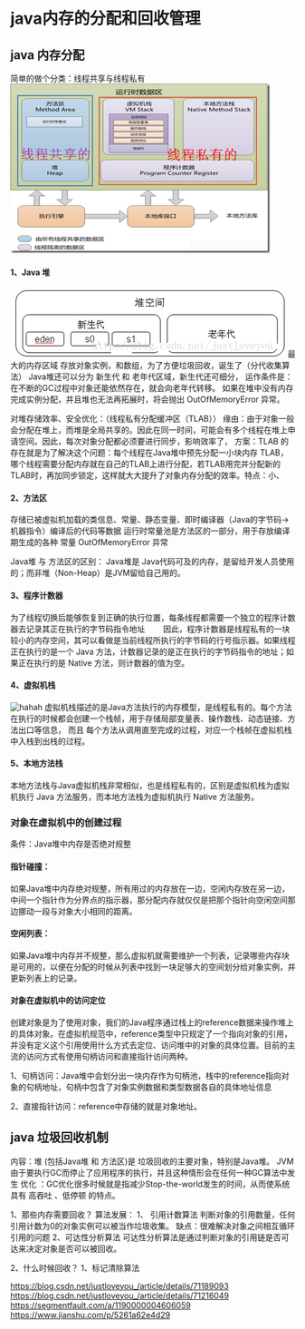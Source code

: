 # java内存的分配和回收管理

## java 内存分配
简单的做个分类：线程共享与线程私有
![hahah](./image/java/JVM内存模型.png)

#### 1、Java 堆 
![hahah](./image/java/堆空间.png)
最大的内存区域
存放对象实例，和数组，为了方便垃圾回收，诞生了（分代收集算法）
Java堆还可以分为 新生代 和 老年代区域，新生代还可细分， 运作条件是：在不断的GC过程中对象还能依然存在，就会向老年代转移。
如果在堆中没有内存完成实例分配，并且堆也无法再拓展时，将会抛出 OutOfMemoryError 异常。 

对堆存储效率、安全优化：（线程私有分配缓冲区（TLAB））
缘由：由于对象一般会分配在堆上，而堆是全局共享的。因此在同一时间，可能会有多个线程在堆上申请空间。因此，每次对象分配都必须要进行同步，影响效率了，
方案：TLAB 的存在就是为了解决这个问题：每个线程在Java堆中预先分配一小块内存 TLAB，哪个线程需要分配内存就在自己的TLAB上进行分配，若TLAB用完并分配新的TLAB时，再加同步锁定，这样就大大提升了对象内存分配的效率。特点：小、

#### 2、方法区
存储已被虚拟机加载的类信息、常量、静态变量、即时编译器（Java的字节码-> 机器指令）编译后的代码等数据
运行时常量池是方法区的一部分，用于存放编译期生成的各种 常量
OutOfMemoryError 异常

Java堆 与 方法区的区别： Java堆是 Java代码可及的内存，是留给开发人员使用的；而非堆（Non-Heap）是JVM留给自己用的。

#### 3、程序计数器
为了线程切换后能够恢复到正确的执行位置，每条线程都需要一个独立的程序计数器去记录其正在执行的字节码指令地址
　　因此，程序计数器是线程私有的一块较小的内存空间，其可以看做是当前线程所执行的字节码的行号指示器。如果线程正在执行的是一个 Java 方法，计数器记录的是正在执行的字节码指令的地址；如果正在执行的是 Native 方法，则计数器的值为空。

#### 4、虚拟机栈
![hahah](./image/java/栈.png)
虚拟机栈描述的是Java方法执行的内存模型，是线程私有的。每个方法在执行的时候都会创建一个栈帧，用于存储局部变量表、操作数栈、动态链接、方法出口等信息，
而且 每个方法从调用直至完成的过程，对应一个栈帧在虚拟机栈中入栈到出栈的过程。

#### 5、本地方法栈
本地方法栈与Java虚拟机栈非常相似，也是线程私有的，区别是虚拟机栈为虚拟机执行 Java 方法服务，而本地方法栈为虚拟机执行 Native 方法服务。


### 对象在虚拟机中的创建过程

条件：Java堆中内存是否绝对规整

#### 指针碰撞：
如果Java堆中内存绝对规整，所有用过的内存放在一边，空闲内存放在另一边，中间一个指针作为分界点的指示器，那分配内存就仅仅是把那个指针向空闲空间那边挪动一段与对象大小相同的距离。

#### 空闲列表：
如果Java堆中内存并不规整，那么虚拟机就需要维护一个列表，记录哪些内存块是可用的，以便在分配的时候从列表中找到一块足够大的空间划分给对象实例，并更新列表上的记录。

#### 对象在虚拟机中的访问定位
创建对象是为了使用对象，我们的Java程序通过栈上的reference数据来操作堆上的具体对象。在虚拟机规范中，reference类型中只规定了一个指向对象的引用，并没有定义这个引用使用什么方式去定位、访问堆中的对象的具体位置。目前的主流的访问方式有使用句柄访问和直接指针访问两种。

1、句柄访问：Java堆中会划分出一块内存作为句柄池，栈中的reference指向对象的句柄地址，句柄中包含了对象实例数据和类型数据各自的具体地址信息

2、直接指针访问：reference中存储的就是对象地址。

## java 垃圾回收机制

内容：堆 (包括Java堆 和 方法区)是 垃圾回收的主要对象，特别是Java堆。
JVM由于要执行GC而停止了应用程序的执行，并且这种情形会在任何一种GC算法中发生
优化 ：GC优化很多时候就是指减少Stop-the-world发生的时间，从而使系统具有 高吞吐 、低停顿 的特点。

1、那些内存需要回收？
算法发展：
1、 引用计数算法
判断对象的引用数量，任何引用计数为0的对象实例可以被当作垃圾收集。
缺点：很难解决对象之间相互循环引用的问题
2、可达性分析算法
可达性分析算法是通过判断对象的引用链是否可达来决定对象是否可以被回收。


2、什么时候回收？ 
1、标记清除算法












https://blog.csdn.net/justloveyou_/article/details/71189093
https://blog.csdn.net/justloveyou_/article/details/71216049
https://segmentfault.com/a/1190000004606059
https://www.jianshu.com/p/5261a62e4d29